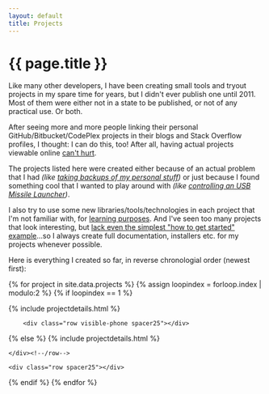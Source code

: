 ```yaml
---
layout: default 
title: Projects
---
```


<h1>{{ page.title }}</h1>

<div class="row spacer25"></div>

Like many other developers, I have been creating small tools and tryout projects in my spare time for years, but I didn't ever publish one until 2011. Most of them were either not in a state to be published, or not of any practical use. Or both.

After seeing more and more people linking their personal GitHub/Bitbucket/CodePlex projects in their blogs and Stack Overflow profiles, I thought: I can do this, too! After all, having actual projects viewable online [can't hurt](https://twitter.com/jeresig/status/33968704983138304).

The projects listed here were created either because of an actual problem that I had *(like [taking backups of my personal stuff](/roboshell-backup/))* or just because I found something cool that I wanted to play around with *(like [controlling an USB Missile Launcher](/missilesharp/))*.  

I also try to use some new libraries/tools/technologies in each project that I'm not familiar with, for [learning purposes](http://norvig.com/21-days.html). And I've seen too many projects that look interesting, but [lack even the simplest "how to get started" example](http://www.codinghorror.com/blog/2007/01/if-it-isnt-documented-it-doesnt-exist.html)...so I always create full documentation, installers etc. for my projects whenever possible.

Here is everything I created so far, in reverse chronologial order (newest first):

<div class="row spacer25"></div>

<div class="container">
{% for project in site.data.projects %}
{% assign loopindex = forloop.index | modulo:2 %}
{% if loopindex == 1 %}
    <div class="row">
    
{% include projectdetails.html %}

        <div class="row visible-phone spacer25"></div>
{% else %}
{% include projectdetails.html %}

    </div><!--/row-->

    <div class="row spacer25"></div>
{% endif %}
{% endfor %}
</div><!--/container-->

<div class="row visible-phone spacer25"></div>